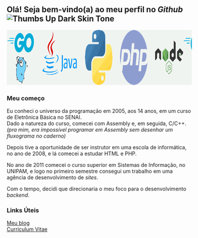 ## Olá! Seja bem-vindo(a) ao meu perfil no *Github* <img src="https://raw.githubusercontent.com/Tarikul-Islam-Anik/Animated-Fluent-Emojis/master/Emojis/Hand%20gestures/Thumbs%20Up%20Dark%20Skin%20Tone.png" alt="Thumbs Up Dark Skin Tone" width="25" height="25" />

<img src="https://github.com/danielfs/danielfs/blob/3db148db78fe215316ad6bedd5320992f277f3eb/banner-loop.gif" alt="banner-loop.gif" width="1000" height="150" />

### Meu começo

Eu conheci o universo da programação em 2005, aos 14 anos, em um curso de Eletrônica Básica no SENAI.   
Dado a natureza do curso, comecei com Assembly e, em seguida, C/C++.   
*(pra mim, era impossível programar em Assembly sem desenhar um fluxograma no caderno)*

Depois tive a oportunidade de ser instrutor em uma escola de informática, no ano de 2008, e lá comecei a estudar HTML e PHP.

No ano de 2011 comecei o curso superior em Sistemas de Informação, no UNIPAM, e logo no primeiro semestre consegui um trabalho em uma agência de desenvolvimento de *sites*.

Com o tempo, decidi que direcionaria o meu foco para o desenvolvimento *backend*.

### Links Úteis 
[Meu blog](https://danielfs.github.io/)   
[Curriculum Vitae](https://danielfs.github.io/curriculum-vitae)

<!--
**danielfs/danielfs** is a ✨ _special_ ✨ repository because its `README.md` (this file) appears on your GitHub profile.

Here are some ideas to get you started:

- 🔭 I’m currently working on ...
- 🌱 I’m currently learning ...
- 👯 I’m looking to collaborate on ...
- 🤔 I’m looking for help with ...
- 💬 Ask me about ...
- 📫 How to reach me: ...
- 😄 Pronouns: ...
- ⚡ Fun fact: ...
-->
